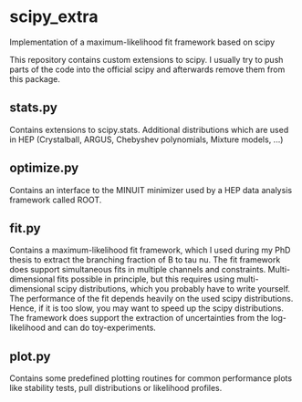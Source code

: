 # scipy_extra
Implementation of a maximum-likelihood fit framework based on scipy

This repository contains custom extensions to scipy.
I usually try to push parts of the code into the official scipy and afterwards remove them from this package.

## stats.py
Contains extensions to scipy.stats.
Additional distributions which are used in HEP (Crystalball, ARGUS, Chebyshev polynomials, Mixture models, ...)

## optimize.py
Contains an interface to the MINUIT minimizer used by a HEP data analysis framework called ROOT.

## fit.py
Contains a maximum-likelihood fit framework, which I used during my PhD thesis to extract the branching fraction of B to tau nu.
The fit framework does support simultaneous fits in multiple channels and constraints.
Multi-dimensional fits possible in principle, but this requires using multi-dimensional scipy distributions, which you probably have to write yourself.
The performance of the fit depends heavily on the used scipy distributions. Hence, if it is too slow, you may want to speed up the scipy distributions.
The framework does support the extraction of uncertainties from the log-likelihood and can do toy-experiments.

## plot.py
Contains some predefined plotting routines for common performance plots like stability tests, pull distributions or likelihood profiles.

